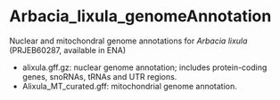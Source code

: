 # Arbacia_lixula_genomeAnnotation

Nuclear and mitochondral genome annotations for <i>Arbacia lixula</i> (PRJEB60287, available in ENA)

- alixula.gff.gz: nuclear genome annotation; includes protein-coding genes, snoRNAs, tRNAs and UTR regions.
- Alixula_MT_curated.gff: mitochondrial genome annotation.

